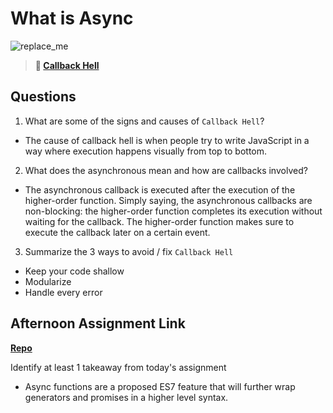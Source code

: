 # What is Async

![replace_me](https://codeworks.blob.core.windows.net/public/assets/img/illustrations/placeholder.svg)

> **📖 [Callback Hell](https://codeworksacademy.com/fs-student-guide/resources/wk4/01-Callbacks)**

## Questions

1. What are some of the signs and causes of `Callback Hell`?
- The cause of callback hell is when people try to write JavaScript in a way where execution happens visually from top to bottom.

2. What does the asynchronous mean and how are callbacks involved?
- The asynchronous callback is executed after the execution of the higher-order function. Simply saying, the asynchronous callbacks are non-blocking: the higher-order function completes its execution without waiting for the callback. The higher-order function makes sure to execute the callback later on a certain event.

3. Summarize the 3 ways to avoid / fix `Callback Hell`
- Keep your code shallow
- Modularize
- Handle every error

## Afternoon Assignment Link

**[Repo](https://github.com/Lumine3449/trivia)**

Identify at least 1 takeaway from today's assignment
- Async functions are a proposed ES7 feature that will further wrap generators and promises in a higher level syntax.